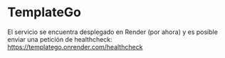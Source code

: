 # TemplateGo

El servicio se encuentra desplegado en Render (por ahora) y es posible enviar una petición de healthcheck:
https://templatego.onrender.com/healthcheck

